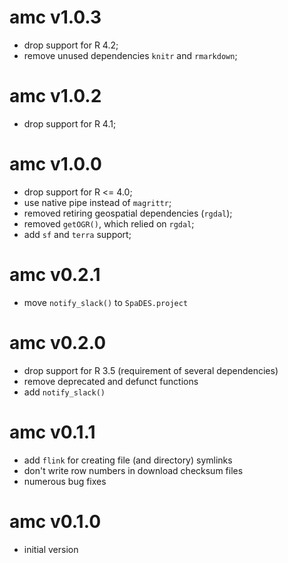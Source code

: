 # amc v1.0.3

- drop support for R 4.2;
- remove unused dependencies `knitr` and `rmarkdown`;

# amc v1.0.2

- drop support for R 4.1;

# amc v1.0.0

- drop support for R <= 4.0;
- use native pipe instead of `magrittr`;
- removed retiring geospatial dependencies (`rgdal`);
- removed `getOGR()`, which relied on `rgdal`;
- add `sf` and `terra` support;

# amc v0.2.1

- move `notify_slack()` to `SpaDES.project`

# amc v0.2.0

- drop support for R 3.5 (requirement of several dependencies)
- remove deprecated and defunct functions
- add `notify_slack()`

# amc v0.1.1

- add `flink` for creating file (and directory) symlinks
- don't write row numbers in download checksum files
- numerous bug fixes

# amc v0.1.0

- initial version
